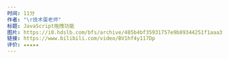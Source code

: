 ```yaml
---
时间: 11分
作者: "\r技术蛋老师"
标题: JavaScript拖拽功能
图片: https://i0.hdslb.com/bfs/archive/485b4bf35931757e9b89344251f1aaa328df1d8b.jpg@480w_300h_1c_!web-space-channel-video.webp
链接: https://www.bilibili.com/video/BV1hf4y117Dp
评价: ★★★★★
---
```

